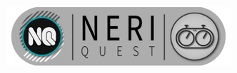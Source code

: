 [![](https://raw.githubusercontent.com/NeriQuest/images/main/BANNER%20MED.png)](https://neriquest.github.io/chesstimer-userguide/)
